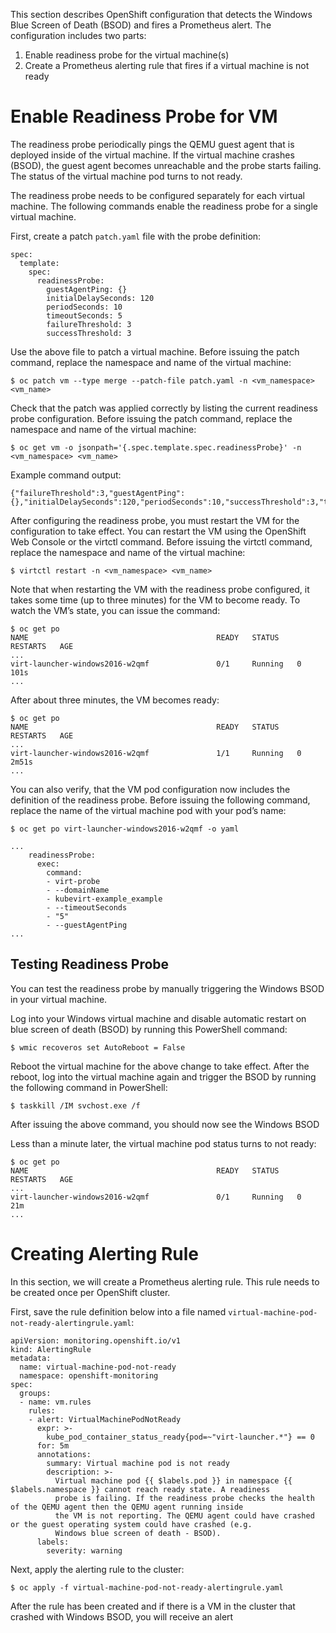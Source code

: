 This section describes OpenShift configuration that detects the Windows Blue Screen of Death (BSOD) and fires a Prometheus alert. The configuration includes two parts:

1. Enable readiness probe for the virtual machine(s)
2. Create a Prometheus alerting rule that fires if a virtual machine is not ready

# Enable Readiness Probe for VM

The readiness probe periodically pings the QEMU guest agent that is deployed inside of the virtual machine. If the virtual machine crashes (BSOD), the guest agent becomes unreachable and the probe starts failing. The status of the virtual machine pod turns to not ready.

The readiness probe needs to be configured separately for each virtual machine. The following commands enable the readiness probe for a single virtual machine.

First, create a patch `patch.yaml` file with the probe definition:
```
spec:
  template:
    spec:
      readinessProbe:
        guestAgentPing: {}
        initialDelaySeconds: 120
        periodSeconds: 10
        timeoutSeconds: 5
        failureThreshold: 3
        successThreshold: 3
```
Use the above file to patch a virtual machine. Before issuing the patch command, replace the namespace and name of the virtual machine:
```
$ oc patch vm --type merge --patch-file patch.yaml -n <vm_namespace> <vm_name>
```

Check that the patch was applied correctly by listing the current readiness probe configuration.  Before issuing the patch command, replace the namespace and name of the virtual machine:
```
$ oc get vm -o jsonpath='{.spec.template.spec.readinessProbe}' -n <vm_namespace> <vm_name>
```

Example command output:
```
{"failureThreshold":3,"guestAgentPing":{},"initialDelaySeconds":120,"periodSeconds":10,"successThreshold":3,"timeoutSeconds":5}
```

After configuring the readiness probe, you must restart the VM for the configuration to take effect. You can restart the VM using the OpenShift Web Console or the virtctl command. Before issuing the virtctl command, replace the namespace and name of the virtual machine:
```
$ virtctl restart -n <vm_namespace> <vm_name>
```

Note that when restarting the VM with the readiness probe configured, it takes some time (up to three minutes) for the VM to become ready. To watch the VM’s state, you can issue the command:
```
$ oc get po
NAME                                          READY   STATUS    RESTARTS   AGE
...
virt-launcher-windows2016-w2qmf               0/1     Running   0          101s
...
```

After about three minutes, the VM becomes ready:
```
$ oc get po
NAME                                          READY   STATUS    RESTARTS   AGE
...
virt-launcher-windows2016-w2qmf               1/1     Running   0          2m51s
...
```

You can also verify, that the VM pod configuration now includes the definition of the readiness probe. Before issuing the following command, replace the name of the virtual machine pod with your pod’s name:
```
$ oc get po virt-launcher-windows2016-w2qmf -o yaml
```
```
...
    readinessProbe:
      exec:
        command:
        - virt-probe
        - --domainName
        - kubevirt-example_example
        - --timeoutSeconds
        - "5"
        - --guestAgentPing
...
```

## Testing Readiness Probe

You can test the readiness probe by manually triggering the Windows BSOD in your virtual machine. 

Log into your Windows virtual machine and disable automatic restart on blue screen of death (BSOD) by running this PowerShell command:
```
$ wmic recoveros set AutoReboot = False
```

Reboot the virtual machine for the above change to take effect. After the reboot, log into the virtual machine again and trigger the BSOD by running the following command in PowerShell:
```
$ taskkill /IM svchost.exe /f
```

After issuing the above command, you should now see the Windows BSOD

Less than a minute later, the virtual machine pod status turns to not ready:
```
$ oc get po
NAME                                          READY   STATUS    RESTARTS   AGE
...
virt-launcher-windows2016-w2qmf               0/1     Running   0          21m
...
```

# Creating Alerting Rule

In this section, we will create a Prometheus alerting rule. This rule needs to be created once per OpenShift cluster.

First, save the rule definition below into a file named `virtual-machine-pod-not-ready-alertingrule.yaml`:

```
apiVersion: monitoring.openshift.io/v1
kind: AlertingRule
metadata:
  name: virtual-machine-pod-not-ready
  namespace: openshift-monitoring
spec:
  groups:
  - name: vm.rules
    rules:
    - alert: VirtualMachinePodNotReady
      expr: >-
        kube_pod_container_status_ready{pod=~"virt-launcher.*"} == 0
      for: 5m
      annotations:
        summary: Virtual machine pod is not ready
        description: >-
          Virtual machine pod {{ $labels.pod }} in namespace {{ $labels.namespace }} cannot reach ready state. A readiness
          probe is failing. If the readiness probe checks the health of the QEMU agent then the QEMU agent running inside
          the VM is not reporting. The QEMU agent could have crashed or the guest operating system could have crashed (e.g.
          Windows blue screen of death - BSOD).
      labels:
        severity: warning
```

Next, apply the alerting rule to the cluster:
```
$ oc apply -f virtual-machine-pod-not-ready-alertingrule.yaml
```

After the rule has been created and if there is a VM in the cluster that crashed with Windows BSOD, you will receive an alert
